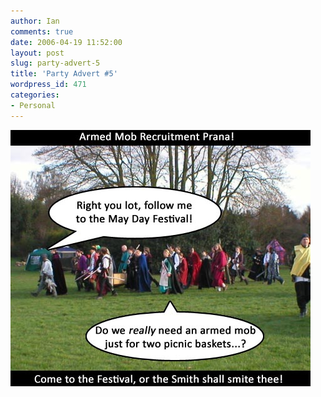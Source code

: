```yaml
---
author: Ian
comments: true
date: 2006-04-19 11:52:00
layout: post
slug: party-advert-5
title: 'Party Advert #5'
wordpress_id: 471
categories:
- Personal
---
```


<img src="/blog/2006/bday-ad-dnf.jpg"/>
